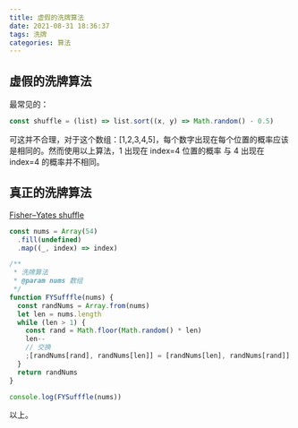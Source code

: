 ```yaml
---
title: 虚假的洗牌算法
date: 2021-08-31 18:36:37
tags: 洗牌
categories: 算法
---
```


## 虚假的洗牌算法

最常见的：

```js
const shuffle = (list) => list.sort((x, y) => Math.random() - 0.5)
```

可这并不合理，对于这个数组：[1,2,3,4,5]，每个数字出现在每个位置的概率应该是相同的。然而使用以上算法，1 出现在 index=4 位置的概率 与 4 出现在 index=4 的概率并不相同。

## 真正的洗牌算法

[Fisher–Yates shuffle](https://en.wikipedia.org/wiki/Fisher%E2%80%93Yates_shuffle)

```js
const nums = Array(54)
  .fill(undefined)
  .map((_, index) => index)

/**
 * 洗牌算法
 * @param nums 数组
 */
function FYSufffle(nums) {
  const randNums = Array.from(nums)
  let len = nums.length
  while (len > 1) {
    const rand = Math.floor(Math.random() * len)
    len--
    // 交换
    ;[randNums[rand], randNums[len]] = [randNums[len], randNums[rand]]
  }
  return randNums
}

console.log(FYSufffle(nums))
```

以上。
